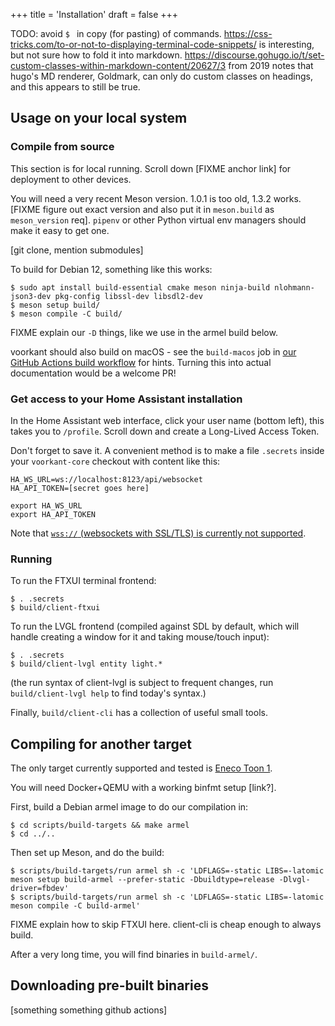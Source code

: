 +++
title = 'Installation'
draft = false
+++

TODO: avoid `$ ` in copy (for pasting) of commands. https://css-tricks.com/to-or-not-to-displaying-terminal-code-snippets/ is interesting, but not sure how to fold it into markdown. https://discourse.gohugo.io/t/set-custom-classes-within-markdown-content/20627/3 from 2019 notes that hugo's MD renderer, Goldmark, can only do custom classes on headings, and this appears to still be true.

## Usage on your local system

### Compile from source

This section is for local running.
Scroll down [FIXME anchor link] for deployment to other devices.

You will need a very recent Meson version.
1.0.1 is too old, 1.3.2 works. [FIXME figure out exact version and also put it in `meson.build` as `meson_version` req].
`pipenv` or other Python virtual env managers should make it easy to get one.

[git clone, mention submodules]

To build for Debian 12, something like this works:

```
$ sudo apt install build-essential cmake meson ninja-build nlohmann-json3-dev pkg-config libssl-dev libsdl2-dev
$ meson setup build/
$ meson compile -C build/
```

FIXME explain our `-D` things, like we use in the armel build below.

voorkant should also build on macOS - see the `build-macos` job in [our GitHub Actions build workflow](https://github.com/voorkant/voorkant-core/blob/main/.github/workflows/main.yml) for hints.
Turning this into actual documentation would be a welcome PR!

### Get access to your Home Assistant installation

In the Home Assistant web interface, click your user name (bottom left), this takes you to `/profile`.
Scroll down and create a Long-Lived Access Token.

Don't forget to save it.
A convenient method is to make a file `.secrets` inside your `voorkant-core` checkout with content like this:

```
HA_WS_URL=ws://localhost:8123/api/websocket
HA_API_TOKEN=[secret goes here]

export HA_WS_URL
export HA_API_TOKEN
```

Note that [`wss://` (websockets with SSL/TLS) is currently not supported](https://github.com/voorkant/voorkant-core/issues/57).

### Running

To run the FTXUI terminal frontend:

```
$ . .secrets
$ build/client-ftxui
```

To run the LVGL frontend (compiled against SDL by default, which will handle creating a window for it and taking mouse/touch input):

```
$ . .secrets
$ build/client-lvgl entity light.*
```

(the run syntax of client-lvgl is subject to frequent changes, run `build/client-lvgl help` to find today's syntax.)

Finally, `build/client-cli` has a collection of useful small tools.

## Compiling for another target

The only target currently supported and tested is [Eneco Toon 1](/devices/#toon-1).

You will need Docker+QEMU with a working binfmt setup [link?].

First, build a Debian armel image to do our compilation in:

```
$ cd scripts/build-targets && make armel
$ cd ../..
```

Then set up Meson, and do the build:

```
$ scripts/build-targets/run armel sh -c 'LDFLAGS=-static LIBS=-latomic meson setup build-armel --prefer-static -Dbuildtype=release -Dlvgl-driver=fbdev'
$ scripts/build-targets/run armel sh -c 'LDFLAGS=-static LIBS=-latomic meson compile -C build-armel'
```

FIXME explain how to skip FTXUI here. client-cli is cheap enough to always build.

After a very long time, you will find binaries in `build-armel/`.

## Downloading pre-built binaries

[something something github actions]
